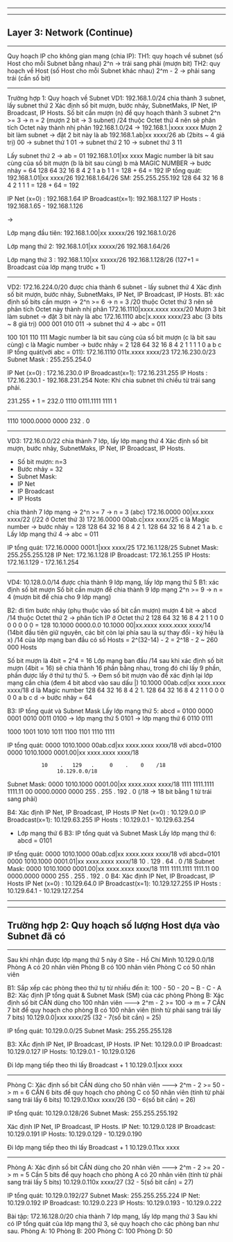 ---------------------------------------------------------------------------------------------------------------------------------------
---------------------------------------------------------------------------------------------------------------------------------------
Layer 3: Network (Continue)
---------------------------------------------------------------------------------------------------------------------------------------
---------------------------------------------------------------------------------------------------------------------------------------
Quy hoạch IP cho không gian mạng (chia IP):
TH1: quy hoạch về subnet (số Host cho mỗi Subnet bằng nhau)	 2^n -> trái sang phải (mượn bit)
TH2: quy hoạch về Host (số Host cho mỗi Subnet khác nhau)	2^m - 2 -> phải sang trái (cần số bit)

---------------------------------------------------------------------------------------------------------------------------------------
Trường hợp 1: Quy hoạch về Subnet
VD1: 192.168.1.0/24 chia thành 3 subnet, lấy subnet thứ 2
Xác định số bit mượn, bước nhảy, SubnetMaks, IP Net, IP Broadcast, IP Hosts.
Số bit cần mượn (n) để quy hoạch thành 3 subnet
	2^n >= 3
-> n = 2 (mượn 2 bit -> 3 subnet)
/24 thuộc Octet thứ 4 nên sẽ phân tích Octet này thành nhị phân
	192.168.1.0/24 -> 192.168.1.|xxxx xxxx
Mượn 2 bit làm subnet -> đặt 2 bit này là ab
	192.168.1.ab|xx xxxx/26
ab (2bits ~ 4 giá trị)
00 -> subnet thứ 1
01 -> subnet thứ 2
10 -> subnet thứ 3
11

Lấy subnet thứ 2 -> ab = 01
	192.168.1.01|xx xxxx
Magic number là bit sau cùng của số bit mượn (b là bit sau cùng)
b mà MAGIC NUMBER -> bước nhảy = 64
128	64	32	16	8	4	2	1
 a	b
 1      1 = 128 + 64 = 192
IP tổng quát: 	192.168.1.01|xx xxxx/26
		192.168.1.64/26
	  SM:   255.255.255.192
128	64	32	16	8	4	2	1
 1      1 = 128 + 64 = 192

IP Net (x=0)	 : 192.168.1.64
IP Broadcast(x=1): 192.168.1.127
IP Hosts	 : 192.168.1.65 - 192.168.1.126

-> 
   
Lớp mạng đầu tiên:     	  192.168.1.00|xx xxxxx/26
			  192.168.1.0/26

Lớp mạng thứ 2:		  192.168.1.01|xx xxxxx/26
			  192.168.1.64/26  

Lớp mạng thứ 3		: 192.168.1.10|xx xxxxx/26
			  192.168.1.128/26 (127+1 = Broadcast của lớp mạng trước + 1)

---------------------------------------------------------------------------------------------------------------------------------------			    			     
VD2: 172.16.224.0/20 được chia thành 6 subnet - lấy subnet thứ 4
Xác định số bit mượn, bước nhảy, SubnetMaks, IP Net, IP Broadcast, IP Hosts.
B1: xác định số bits cần mượn -> 2^n >= 6
-> n = 3
/20 thuộc Octet thứ 3 nên sẽ phân tích Octet này thành nhị phân
	172.16.1110|xxxx.xxxx xxxx/20
Mượn 3 bit làm subnet -> đặt 3 bit này là abc
	172.16.1110 abc|x.xxxx xxxx/23
abc (3 bits ~ 8 giá trị)
000
001
010
011 -> subnet thứ 4 -> abc = 011

100
101
110
111
Magic number là bit sau cùng của số bit mượn (c là bit sau cùng)
c là Magic number -> bước nhảy = 2
128	64	32	16	8	4	2	1
 1	1	1	0	a	b	c
IP tổng quát(với abc = 011): 	172.16.1110 011x.xxxx xxxx/23
				172.16.230.0/23
Subnet Mask		   :    255.255.254.0

IP Net (x=0)	 : 172.16.230.0
IP Broadcast(x=1): 172.16.231.255
IP Hosts	 : 172.16.230.1 - 192.168.231.254
Note: Khi chia subnet thì chiều từ trái sang phải.

231.255 + 1 = 232.0
1110 0111.1111 1111
		  1
___________________
1110 1000.0000 0000
   232   .    0

---------------------------------------------------------------------------------------------------------------------------------------
VD3: 172.16.0.0/22 
 chia thành 7 lớp, lấy lớp mạng thứ 4
Xác định số bit mượn, bước nhảy, SubnetMaks, IP Net, IP Broadcast, IP Hosts.
- Số bit mượn: n=3
- Bước nhảy = 32
- Subnet Mask: 
- IP Net
- IP Broadcast
- IP Hosts

chia thành 7 lớp mạng -> 2^n >= 7
-> n = 3 (abc)
 	172.16.0000 00|xx.xxxx xxxx/22 (/22 ở Octet thứ 3)
	172.16.0000 00ab.c|xxx xxxx/25
c là Magic number -> bước nhảy = 128
128	64	32	16	8	4	2	1. 	128	64	32	16	8	4	2	1
						a	b.	c
Lấy lớp mạng thứ 4 -> abc = 011

IP tổng quát: 	172.16.0000 0001.1|xxx xxxx/25
		172.16.1.128/25
Subnet Mask:	255.255.255.128
IP Net: 172.16.1.128
IP Broadcast: 172.16.1.255
IP Hosts: 172.16.1.129 - 172.16.1.254

---------------------------------------------------------------------------------------------------------------------------------------
VD4: 10.128.0.0/14 được chia thành 9 lớp mạng, lấy lớp mạng thứ 5
B1: xác định số bit mượn
Số bit cần mượn để chia thành 9 lớp mạng
	2^n >= 9
-> n = 4 (mượn bit để chia cho 9 lớp mạng)

B2: đi tìm bước nhảy (phụ thuộc vào số bit cần mượn)
mượn 4 bit -> abcd
/14 thuộc Octet thứ 2 -> phân tích IP ở Octet thứ 2
128	64	32	16	8	4	2	1
 1       0	0	0	0	0	0	0 = 128
	10.1000 0000.0.0
	10.1000 00|xx.xxxx xxxx.xxxx xxxx/14 (14bit đầu tiên giữ nguyên, các bit còn lại phía sau là sự thay đổi - ký hiệu là x)
/14 của lớp mạng ban đầu có số Hosts = 2^(32-14) - 2 = 2^18 - 2 ~ 260 000 Hosts

Số bit mượn là 4bit = 2^4 = 16 
Lớp mạng ban đầu /14 sau khi xác định số bit mượn (4bit = 16) sẽ chia thành 16 phần bằng nhau, 
trong đó chỉ lấy 9 phần, phần được lấy ở thứ tự thứ 5.
-> Đem số bit mượn vào để xác định lại lớp mạng cần chia (đem 4 bit abcd vào sau dấu |)
	10.1000 00ab.cd|xx xxxx.xxxx xxxx/18
d là Magic number
128	64	32	16	8	4	2	1.	128	64	32	16	8	4	2	1
 1	0	0	0	0	0	a	b	c	d
-> bước nhảy = 64

B3: IP tổng quát và Subnet Mask 
Lấy lớp mạng thứ 5: abcd = 0100
0000
0001
0010
0011
0100 -> lớp mạng thứ 5
0101 -> lớp mạng thứ 6
0110
0111

1000
1001
1010
1011
1100
1101
1110
1111

IP tổng quát: 		0000 1010.1000 00ab.cd|xx xxxx.xxxx xxxx/18
với abcd=0100		0000 1010.1000 0001.00|xx xxxx.xxxx xxxx/18
			
			   10    .   129   .     0    .    0    /18
					10.129.0.0/18
Subnet Mask:		0000 1010.1000 0001.00|xx xxxx.xxxx xxxx/18	
			1111 1111.1111 1111.11 00 0000.0000 0000
			   255   .    255  .    192   .    0
(/18 -> 18 bit bằng 1 từ trái sang phải)

B4: Xác định IP Net, IP Broadcast, IP Hosts
IP Net (x=0)	 : 	10.129.0.0
IP Broadcast(x=1):	10.129.63.255
IP Hosts 	 :	10.129.0.1 - 10.129.63.254

- Lớp mạng thứ 6
B3: IP tổng quát và Subnet Mask 
Lấy lớp mạng thứ 6: abcd = 0101

IP tổng quát: 		0000 1010.1000 00ab.cd|xx xxxx.xxxx xxxx/18
với abcd=0101		0000 1010.1000 0001.01|xx xxxx.xxxx xxxx/18
			    10   .   129   .     64   .    0    /18
Subnet Mask:		0000 1010.1000 0001.00|xx xxxx.xxxx xxxx/18	
			1111 1111.1111 1111.11 00 0000.0000 0000
			   255   .    255  .    192   .    0
B4: Xác định IP Net, IP Broadcast, IP Hosts
IP Net (x=0)	 : 	10.129.64.0
IP Broadcast(x=1):	10.129.127.255
IP Hosts 	 :	10.129.64.1 - 10.129.127.254

---------------------------------------------------------------------------------------------------------------------------------------
---------------------------------------------------------------------------------------------------------------------------------------
Trường hợp 2: Quy hoạch số lượng Host dựa vào Subnet đã có
---------------------------------------------------------------------------------------------------------------------------------------
---------------------------------------------------------------------------------------------------------------------------------------
Sau khi nhận được lớp mạng thứ 5 này ở Site - Hồ Chí Minh 10.129.0.0/18
Phòng A có 20 nhân viên
Phòng B có 100 nhân viên
Phòng C có 50 nhân viên

B1: Sắp xếp các phòng theo thứ tự từ nhiều đến ít: 100 - 50 - 20 ~ B - C - A
B2: Xác định IP tổng quát & Subnet Mask (SM) của các phòng
Phòng B:
Xác định số bit CẦN dùng cho 100 nhân viên ---> 2^m - 2 >= 100
-> m = 7
CẦN 7 bit để quy hoạch cho phòng B có 100 nhân viên (tính từ phải sang trái lấy 7 bits)
		10.129.0.0|xxx xxxx/25 (32 - 7(số bit cần) = 25)

IP tổng quát: 10.129.0.0/25
Subnet Mask:  255.255.255.128

B3: XÁc định IP Net, IP Broadcast, IP Hosts.
IP Net: 	10.129.0.0
IP Broadcast:  	10.129.0.127
IP Hosts:	10.129.0.1 - 10.129.0.126

Đi lớp mạng tiếp theo thì lấy Broadcast + 1
		10.129.0.1|xxx xxxx

---------------------------------------------------------------------------------------------------------------------------------------
Phòng C: 
Xác định số bit CẦN dùng cho 50 nhân viên ---> 2^m - 2 >= 50
-> m = 6
CẦN 6 bits để quy hoạch cho phòng C có 50 nhân viên (tính từ phải sang trái lấy 6 bits)
		10.129.0.10xx xxxx/26 (30 - 6(số bit cần) = 26)

IP tổng quát: 10.129.0.128/26
Subnet Mask:  255.255.255.192

Xác định IP Net, IP Broadcast, IP Hosts.
IP Net:		10.129.0.128
IP Broadcast:	10.129.0.191
IP Hosts:	10.129.0.129 - 10.129.0.190

Đi lớp mạng tiếp theo thì lấy Broadcast + 1
		10.129.0.11xx xxxx

---------------------------------------------------------------------------------------------------------------------------------------
Phòng A:
Xác định số bit CẦN dùng cho 20 nhân viên ---> 2^m - 2 >= 20
-> m = 5
Cần 5 bits để quy hoạch cho phòng A có 20 nhân viên (tính từ phải sang trái lấy 5 bits)
		10.129.0.110x xxxx/27 (32 - 5(số bit cần) = 27)

IP tổng quát: 10.129.0.192/27
Subnet Mask: 255.255.255.224 
IP Net: 	10.129.0.192
IP Broadcast:	10.129.0.223
IP Hosts:	10.129.0.193 - 10.129.0.222

Bài tập: 172.16.128.0/20 chia thành 7 lớp mạng, lấy lớp mạng thứ 3
Sau khi có IP tổng quát của lớp mạng thứ 3, sẽ quy hoạch cho các phòng ban như sau.
Phòng A: 10
Phòng B: 200
Phòng C: 100
Phòng D: 50

 
